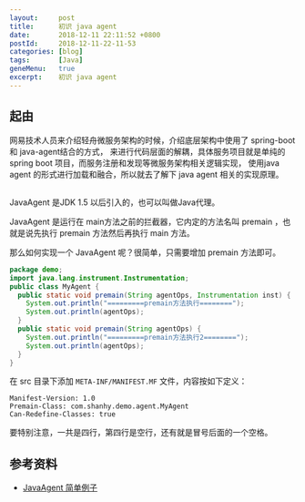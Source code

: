 ```yaml
---
layout:     post
title:      初识 java agent
date:       2018-12-11 22:11:52 +0800
postId:     2018-12-11-22-11-53
categories: [blog]
tags:       [Java]
geneMenu:   true
excerpt:    初识 java agent
---
```


## 起由

网易技术人员来介绍轻舟微服务架构的时候，介绍底层架构中使用了 spring-boot 和 java-agent结合的方式，
来进行代码层面的解耦，具体服务项目就是单纯的spring boot 项目，而服务注册和发现等微服务架构相关逻辑实现，
使用java agent 的形式进行加载和融合，所以就去了解下 java agent 相关的实现原理。

## 

JavaAgent 是JDK 1.5 以后引入的，也可以叫做Java代理。

JavaAgent 是运行在 main方法之前的拦截器，它内定的方法名叫 premain ，也就是说先执行 premain 方法然后再执行 main 方法。

那么如何实现一个 JavaAgent 呢？很简单，只需要增加 premain 方法即可。

```java
package demo;
import java.lang.instrument.Instrumentation;
public class MyAgent {
  public static void premain(String agentOps, Instrumentation inst) {
    System.out.println("=========premain方法执行========");
    System.out.println(agentOps);
  }
  public static void premain(String agentOps) {
    System.out.println("=========premain方法执行2========");
    System.out.println(agentOps);
  }
}
```

在 src 目录下添加 `META-INF/MANIFEST.MF` 文件，内容按如下定义：
```log
Manifest-Version: 1.0
Premain-Class: com.shanhy.demo.agent.MyAgent
Can-Redefine-Classes: true

```
要特别注意，一共是四行，第四行是空行，还有就是冒号后面的一个空格。



## 参考资料

* [JavaAgent 简单例子](https://blog.csdn.net/catoop/article/details/51034739)